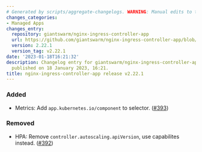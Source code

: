 ```yaml
---
# Generated by scripts/aggregate-changelogs. WARNING: Manual edits to this files will be overwritten.
changes_categories:
- Managed Apps
changes_entry:
  repository: giantswarm/nginx-ingress-controller-app
  url: https://github.com/giantswarm/nginx-ingress-controller-app/blob/master/CHANGELOG.md#2221---2023-01-18
  version: 2.22.1
  version_tag: v2.22.1
date: '2023-01-18T16:21:32'
description: Changelog entry for giantswarm/nginx-ingress-controller-app version 2.22.1,
  published on 18 January 2023, 16:21.
title: nginx-ingress-controller-app release v2.22.1
---
```


### Added
- Metrics: Add `app.kubernetes.io/component` to selector. ([#393](https://github.com/giantswarm/ingress-nginx-app/pull/393))
### Removed
- HPA: Remove `controller.autoscaling.apiVersion`, use capabilites instead. ([#392](https://github.com/giantswarm/ingress-nginx-app/pull/392))

